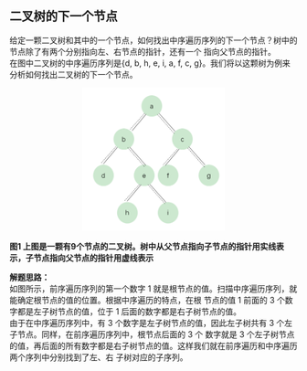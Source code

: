 <link href="markdown.css" rel="stylesheet"></link>

## 二叉树的下一个节点 

给定一颗二叉树和其中的一个节点，如何找出中序遍历序列的下一个节点？树中的节点除了有两个分别指向左、右节点的指针，还有一个
指向父节点的指针。  
在图中二叉树的中序遍历序列是{d, b, h, e, i, a, f, c, g}。我们将以这颗树为例来分析如何找出二叉树的下一个节点。
<div align=center><img width="250" height="250" src="../../images/problem_8_tree.png"/></div>    

**图1 上图是一颗有9个节点的二叉树。树中从父节点指向子节点的指针用实线表示，子节点指向父节点的指针用虚线表示**

**解题思路：**    
如图所示，前序遍历序列的第一个数字 1 就是根节点的值。扫描中序遍历序列，就能确定根节点的值的位置。根据中序遍历的特点，在根
节点的值 1 前面的 3 个数字都是左子树节点的值，位于 1 后面的数字都是右子树节点的值。  
由于在中序遍历序列中，有 3 个数字是左子树节点的值，因此左子树共有 3 个左子节点。同样，在前序遍历序列中，根节点后面的 3 个
数字就是 3 个左子树节点的值，再后面的所有数字都是右子树节点的值。这样我们就在前序遍历和中序遍历两个序列中分别找到了左、右
子树对应的子序列。 



